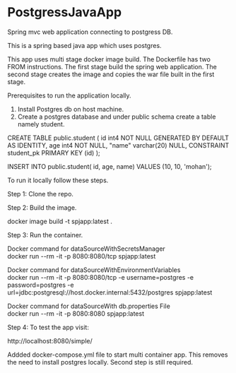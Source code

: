 # PostgressJavaApp
Spring mvc web application connecting to postgress DB.

This is a spring based java app which uses postgres.

This app uses multi stage docker image build. The Dockerfile has two FROM instructions. The first stage build the spring web application.
The second stage creates the image and copies the war file built in the first stage.

Prerequisites to run the application locally. 
1. Install Postgres db on host machine.
2. Create a postgres database and under public schema create a table namely student.

CREATE TABLE public.student (
 	id int4 NOT NULL GENERATED BY DEFAULT AS IDENTITY,
 	age int4 NOT NULL,
 	"name" varchar(20) NULL,
 	CONSTRAINT student_pk PRIMARY KEY (id)
);

INSERT INTO public.student(
	id, age, name)
	VALUES (10, 10, 'mohan');

To run it locally follow these steps.

Step 1: Clone the repo.

Step 2: Build the image.

docker image build -t spjapp:latest .

Step 3: Run the container.

Docker command for dataSourceWithSecretsManager <br/>
docker run --rm -it -p 8080:8080/tcp spjapp:latest

Docker command for dataSourceWithEnvironmentVariables <br/>
docker run --rm -it -p 8080:8080/tcp -e username=postgres -e password=postgres -e url=jdbc:postgresql://host.docker.internal:5432/postgres spjapp:latest

Docker command for dataSourceWith db.properties File <br/>
docker run --rm -it -p 8080:8080 spjapp:latest

Step 4: To test the app visit:

http://localhost:8080/simple/


Addded docker-compose.yml file to start multi container app. 
This removes the need to install postgres locally. Second step is still required.
